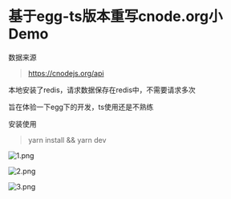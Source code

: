 # 基于egg-ts版本重写cnode.org小Demo

数据来源

> https://cnodejs.org/api

本地安装了redis，请求数据保存在redis中，不需要请求多次

旨在体验一下egg下的开发，ts使用还是不熟练

安装使用

> yarn install && yarn dev

![1.png](https://i.loli.net/2020/05/09/r5qABpIjJDnO7i2.png)

![2.png](https://i.loli.net/2020/05/09/1CAEzSrLUZtgqxD.png)

![3.png](https://i.loli.net/2020/05/09/ZVrfuWEGY1zT46h.png)
